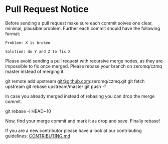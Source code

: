 # Pull Request Notice

Before sending a pull request make sure each commit solves one clear, minimal,
plausible problem. Further each commit should have the following format:

```
Problem: X is broken

Solution: do Y and Z to fix X
```

Please avoid sending a pull request with recursive merge nodes, as they
are impossible to fix once merged. Please rebase your branch on
zeromq/czmq master instead of merging it.

git remote add upstream git@github.com:zeromq/czmq.git
git fetch upstream
git rebase upstream/master
git push -f

In case you already merged instead of rebasing you can drop the merge commit.

git rebase -i HEAD~10

Now, find your merge commit and mark it as drop and save. Finally rebase!

If you are a new contributor please have a look at our contributing guidelines:
[CONTRIBUTING.md](https://github.com/zeromq/czmq/blob/master/CONTRIBUTING.md)

